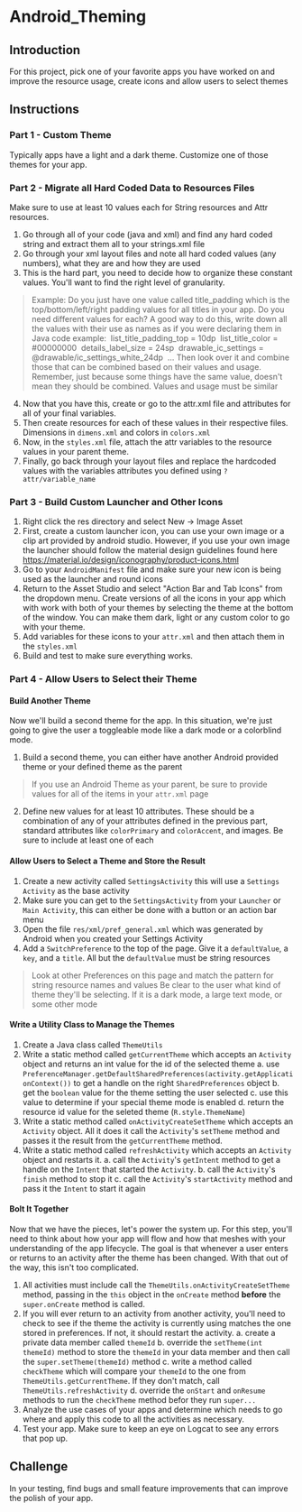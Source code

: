 # Android_Theming

## Introduction

For this project, pick one of your favorite apps you have worked on and improve the resource usage, create
icons and allow users to select themes

## Instructions

### Part 1 - Custom Theme
Typically apps have a light and a dark theme. Customize one of those themes for your app.

### Part 2 - Migrate all Hard Coded Data to Resources Files
Make sure to use at least 10 values each for String resources and Attr resources.
1. Go through all of your code (java and xml) and find any hard coded string and extract them all to your strings.xml file
2. Go through your xml layout files and note all hard coded values (any numbers), what they are and how they are used
3. This is the hard part, you need to decide how to organize these constant values. You'll want to find the right level of granularity.
> Example: Do you just have one value called title_padding which is the top/bottom/left/right padding values for all titles in your app. Do you need different values for each?
> A good way to do this, write down all the values with their use as names as if you were declaring them in Java code example:
> ​	list_title_padding_top = 10dp
> ​	list_title_color = #00000000
> ​	details_label_size = 24sp
> ​	drawable_ic_settings = @drawable/ic_settings_white_24dp
> ​	...
> Then look over it and combine those that can be combined based on their values and usage. Remember, just because some things have the same value, doesn't mean they should be combined. Values and usage must be similar

4. Now that you have this, create or go to the attr.xml file and attributes for all of your final variables.
5. Then create resources for each of these values in their respective files. Dimensions in `dimens.xml` and colors in `colors.xml`
6. Now, in the `styles.xml` file, attach the attr variables to the resource values in your parent theme.
7. Finally, go back through your layout files and replace the hardcoded values with the variables attributes you defined using `?attr/variable_name`

### Part 3 - Build Custom Launcher and Other Icons
1. Right click the res directory and select New -> Image Asset
2. First, create a custom launcher icon, you can use your own image or a clip art provided by android studio. However, if you use your own image the launcher should follow the material design guidelines found here https://material.io/design/iconography/product-icons.html
3. Go to your `AndroidManifest` file and make sure your new icon is being used as the launcher and round icons
4. Return to the Asset Studio and select "Action Bar and Tab Icons" from the dropdown menu. Create versions of all the icons in your app which with work with both of your themes by selecting the theme at the bottom of the window. You can make them dark, light or any custom color to go with your theme.
5. Add variables for these icons to your `attr.xml` and then attach them in the `styles.xml`
6. Build and test to make sure everything works.

### Part 4 - Allow Users to Select their Theme
#### Build Another Theme
Now we'll build a second theme for the app. In this situation, we're just going to give the user a toggleable mode like a dark mode or a colorblind mode.
1. Build a second theme, you can either have another Android provided theme or your defined theme as the parent
> If you use an Android Theme as your parent, be sure to provide values for all of the items in your `attr.xml` page

2. Define new values for at least 10 attributes. These should be a combination of any of your attributes defined in the previous part, standard attributes like `colorPrimary` and `colorAccent`, and images. Be sure to include at least one of each

#### Allow Users to Select a Theme and Store the Result
1. Create a new activity called `SettingsActivity` this will use a `Settings Activity` as the base activity
2. Make sure you can get to the `SettingsActivity` from your `Launcher` or `Main Activity`, this can either be done with a button or an action bar menu
3. Open the file `res/xml/pref_general.xml` which was generated by Android when you created your Settings Activity
4. Add a `SwitchPreference` to the top of the page. Give it a `defaultValue`, a `key`, and a `title`. All but the `defaultValue` must be string resources
> Look at other Preferences on this page and match the pattern for string resource names and values
> Be clear to the user what kind of theme they'll be selecting. If it is a dark mode, a large text mode, or some other mode

#### Write a Utility Class to Manage the Themes
1. Create a Java class called `ThemeUtils`
2. Write a static method called `getCurrentTheme` which accepts an `Activity` object and returns an int value for the id of the selected theme
	a. use `PreferenceManager.getDefaultSharedPreferences(activity.getApplicationContext())` to get a handle on the right `SharedPreferences` object
	b. get the `boolean` value for the theme setting the user selected
	c. use this value to determine if your special theme mode is enabled
	d. return the resource id value for the seleted theme (`R.style.ThemeName`)
3. Write a static method called `onActivityCreateSetTheme` which accepts an `Activity` object. All it does it call the `Activity`'s `setTheme` method and passes it the result from the `getCurrentTheme` method.
4. Write a static method called `refreshActivity` which accepts an `Activity` object and restarts it.
	a. call the `Activity`'s `getIntent` method to get a handle on the `Intent` that started the `Activity`.
	b.  call the `Activity`'s `finish` method to stop it
	c. call the `Activity`'s `startActivity` method and pass it the `Intent` to start it again
	
#### Bolt It Together
Now that we have the pieces, let's power the system up. For this step, you'll need to think about how your app will flow and how that meshes with your understanding of the app lifecycle. The goal is that whenever a user enters or returns to an activity after the theme has been changed.
With that out of the way, this isn't too complicated.
1. All activities must include call the `ThemeUtils.onActivityCreateSetTheme` method, passing in the `this` object in the `onCreate` method **before** the `super.onCreate` method is called.
2. If you will ever return to an activity from another activity, you'll need to check to see if the theme the activity is currently using matches the one stored in preferences. If not, it should restart the activity.
	a. create a private data member called `themeId`
	b. override the `setTheme(int themeId)` method to store the `themeId` in your data member and then call the `super.setTheme(themeId)` method
	c. write a method called `checkTheme` which will compare your `themeId` to the one from `ThemeUtils.getCurrentTheme`. If they don't match, call `ThemeUtils.refreshActivity`
	d. override the `onStart` and `onResume` methods to run the `checkTheme` method befor they run `super...`
3. Analyze the use cases of your apps and determine which needs to go where and apply this code to all the activities as necessary.
4. Test your app. Make sure to keep an eye on Logcat to see any errors that pop up.

## Challenge
In your testing, find bugs and small feature improvements that can improve the polish of your app.
